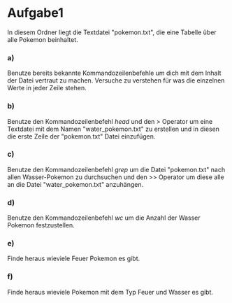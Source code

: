 # Aufgabe1

In diesem Ordner liegt die Textdatei "pokemon.txt", die eine Tabelle über alle Pokemon beinhaltet.

### a)
Benutze bereits bekannte Kommandozeilenbefehle um dich mit dem Inhalt der Datei vertraut zu machen.
Versuche zu verstehen für was die einzelnen Werte in jeder Zeile stehen.

### b)
Benutze den Kommandozeilenbefehl *head* und den \> Operator um eine Textdatei mit dem Namen "water_pokemon.txt" zu erstellen und in diesen die erste Zeile der "pokemon.txt" Datei einzufügen.

### c)
Benutze den Kommandozeilenbefehl *grep* um die Datei "pokemon.txt" nach allen Wasser-Pokemon zu durchsuchen und den \>\> Operator um diese alle an die Datei "water_pokemon.txt" anzuhängen.

### d)
Benutze den Kommandozeilenbefehl *wc* um die Anzahl der Wasser Pokemon festzustellen.

### e) 
Finde heraus wieviele Feuer Pokemon es gibt.

### f)
Finde heraus wieviele Pokemon mit dem Typ Feuer und Wasser es gibt.
